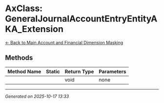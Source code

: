 # AxClass: GeneralJournalAccountEntryEntityAKA_Extension

[← Back to Main Account and Financial Dimension Masking](../README.md)

## Methods

| Method Name | Static | Return Type | Parameters |
|-------------|--------|-------------|------------|
|  |  | void | none |

---

*Generated on 2025-10-17 13:33*
